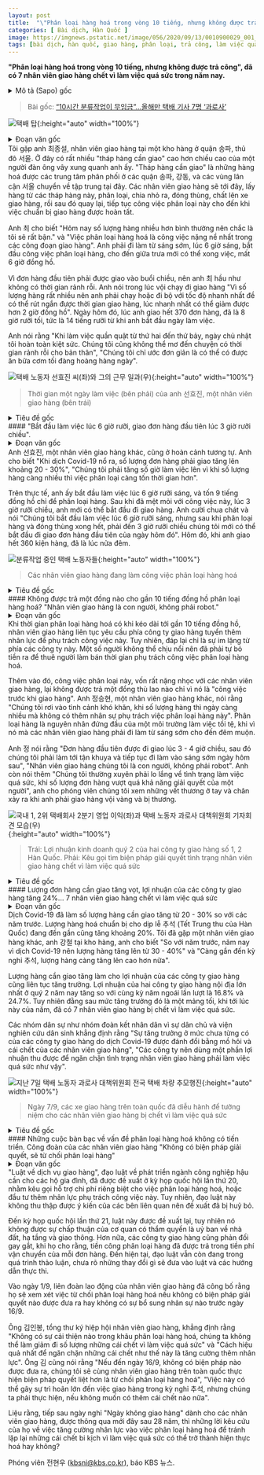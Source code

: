 ```yaml
---
layout: post
title:  "\"Phân loại hàng hoá trong vòng 10 tiếng, nhưng không được trả công\", đã có 7 nhân viên giao hàng chết vì làm việc quá sức trong năm nay"
categories: [ Bài dịch, Hàn Quốc ]
image: https://imgnews.pstatic.net/image/056/2020/09/13/0010900029_001_20200913141713212.jpg
tags: [bài dịch, hàn quốc, giao hàng, phân loại, trả công, làm việc quá sức, chết]
---
```

**"Phân loại hàng hoá trong vòng 10 tiếng, nhưng không được trả công", đã có 7 nhân viên giao hàng chết vì làm việc quá sức trong năm nay.**

<details>
  <summary>Mô tả (Sapo) gốc</summary>
  <p>“10시간 분류작업이 무임금”…올해만 택배 기사 7명 ‘과로사’</p>
</details>

> Bài gốc: [“10시간 분류작업이 무임금”…올해만 택배 기사 7명 ‘과로사’](https://n.news.naver.com/article/056/0010900029)

![택배 탑](https://imgnews.pstatic.net/image/056/2020/09/13/0010900029_001_20200913141713212.jpg){:height="auto" width="100%"}

<details>
  <summary>Đoạn văn gốc</summary>
  <p>서울 송파구의 한 물류단지에서 만난 택배 노동자 최종설 씨. 성인 남성의 키보다 높이 쌓인 '택배 탑'들이 그의 주변을 둘러싸고 있었습니다. '택배 탑'은 택배 업체가 서울 송파구, 강동구처럼 자치구 단위로 1차 분류한 결과물입니다. 그다음에 택배 노동자들이 택배 상자들을 동별로 세분화하고 택배 배달 차량에 싣는 '분류작업'을 또다시 해야 비로소 배송 준비가 완료됩니다.</p>
  <p>최 씨는 "오늘은 평소보다 물량이 많아 더 바쁠 거 같다"며 "(택배업에서)가장 힘든 것이 아침에 '분류작업'을 하는 것"이라고 말했습니다. 새벽 6시에 출근한 그가 분류작업을 마무리한 시간은 출근한 지 6시간 뒤인 정오가 넘어서였습니다.</p>
  <p>오후가 돼서야 첫 배송을 해서인지 최 씨는 여유가 없어 보였습니다. 그는 "택배 물량이 워낙 많다 보니, 속보로 걷고 뛰는 게 아무것도 아닌 거 같지만 (택배 배송이) 끝날 때 보면 2시간 정도 단축된다"며 배송을 서둘렀습니다. 하루 배정된 택배 물량인 370여 개를 다 배송하고 나니, 출근한 지 14시간 30분이 지난 오후 8시 반쯤이었습니다.</p>
  <p>그는 "월요일부터 토요일까지 일하면 일요일에는 녹초가 돼 여가는 꿈도 꿀 수 없다"며 "우리도 저녁 있는 삶이란 게 있었으면 좋겠다"고 말했습니다.</p>
</details>
Tôi gặp anh 최종설, nhân viên giao hàng tại một kho hàng ở quận 송파, thủ đô 서울. Ở đây có rất nhiều "tháp hàng cần giao" cao hơn chiều cao của một người đàn ông vây xung quanh anh ấy. "Tháp hàng cần giao" là những hàng hoá được các trung tâm phân phối ở các quận 송파, 강동, và các vùng lân cận 서울 chuyển về tập trung tại đây. Các nhân viên giao hàng sẽ tới đây, lấy hàng từ các tháp hàng này, phân loại, chia nhỏ ra, đóng thùng, chất lên xe giao hàng, rồi sau đó quay lại, tiếp tục công việc phân loại này cho đến khi việc chuẩn bị giao hàng được hoàn tất.

Anh 최 cho biết "Hôm nay số lượng hàng nhiều hơn bình thường nên chắc là tôi sẽ rất bận." và "Việc phân loại hàng hoá là công việc nặng nề nhất trong các công đoạn giao hàng". Anh phải đi làm từ sáng sớm, lúc 6 giờ sáng, bắt đầu công việc phân loại hàng, cho đến giữa trưa mới có thể xong việc, mất 6 giờ đồng hồ.

Vì đơn hàng đầu tiên phải được giao vào buổi chiều, nên anh 최 hầu như không có thời gian rảnh rỗi. Anh nói trong lúc vội chạy đi giao hàng "Vì số lượng hàng rất nhiều nên anh phải chạy hoặc đi bộ với tốc độ nhanh nhất đề có thể rút ngắn được thời gian giao hàng, lúc nhanh nhất có thể giảm được hơn 2 giờ đồng hồ". Ngày hôm đó, lúc anh giao hết 370 đơn hàng, đã là 8 giờ rưỡi tối, tức là 14 tiếng rưỡi từ khi anh bắt đầu ngày làm việc.

Anh nói rằng "Khi làm việc quần quật từ thứ hai đến thứ bảy, ngày chủ nhật tôi hoàn toàn kiệt sức. Chúng tôi cũng không thể mơ đến chuyện có thời gian rảnh rỗi cho bản thân", "Chúng tôi chỉ ước đơn giản là có thể có được ăn bữa cơm tối đàng hoàng hàng ngày".

![택배 노동자 선효진 씨(좌)와 그의 근무 일과(우)](https://imgnews.pstatic.net/image/056/2020/09/13/0010900029_002_20200913141713290.jpg){:height="auto" width="100%"}
> Thời gian một ngày làm việc (bên phải) của anh 선효진, một nhân viên giao hàng (bên trái)

<details>
  <summary>Tiêu đề gốc</summary>
  <p>"출근은 6시 반에 했고요, 첫 배송 시작 시간이 오후 3시 반이 되더라고요"</p>
</details>
#### "Bắt đầu làm việc lúc 6 giờ rưỡi, giao đơn hàng đầu tiên lúc 3 giờ rưỡi chiều".
<details>
  <summary>Đoạn văn gốc</summary>
  <p>택배 노동자 선효진 씨도 사정은 마찬가지였습니다. 그는 "코로나 19 이후로 20~30% 정도 (택배)물량이 늘었다"며 "물량이 는 만큼 분류작업 시간까지 늘어났기 때문에 일하는 시간이 더 늘어났다고 보면 된다"고 말했습니다.</p>
  <p>실제로 그는 오전 6시 반에 출근했는데, 9시간 동안 분류작업에 매달렸습니다. 이미 녹초가 된 상태에서 오후 3시 반에서야 배송을 시작할 수 있었습니다. 선 씨는 "6시 반에 출근했는데 분류 작업하고 상차하니깐 첫 배송 시간이 3시 반이었다"며 쓴웃음을 지었습니다. 그는 360개의 택배 상자를 배송하고 자정이 돼서야 퇴근했습니다.</p>
</details>
Anh 선효진, một nhân viên giao hàng khác, cũng ở hoàn cảnh tương tự. Anh cho biết "Khi dịch Covid-19 nổ ra, số lượng đơn hàng phải giao tăng lên khoảng 20 - 30%", "Chúng tôi phải tăng số giờ làm việc lên vì khi số lượng hàng càng nhiều thì việc phân loại càng tốn thời gian hơn".

Trên thực tế, anh ấy bắt đầu làm việc lúc 6 giờ rưỡi sáng, và tốn 9 tiếng đồng hồ chỉ để phân loại hàng. Sau khi đã mệt mỏi với công việc này, lúc 3 giờ rưỡi chiều, anh mới có thể bắt đầu đi giao hàng. Anh cười chua chát và nói "Chúng tôi bắt đầu làm việc lúc 6 giờ rưỡi sáng, nhưng sau khi phân loại hàng và đóng thùng xong hết, phải đến 3 giờ rưỡi chiều chúng tôi mới có thể bắt đầu đi giao đơn hàng đầu tiên của ngày hôm đó". Hôm đó, khi anh giao hết 360 kiện hàng, đã là lúc nửa đêm.

![분류작업 중인 택배 노동자들](https://imgnews.pstatic.net/image/056/2020/09/13/0010900029_003_20200913141713327.jpg){:height="auto" width="100%"}
> Các nhân viên giao hàng đang làm công việc phân loại hàng hoá

<details>
  <summary>Tiêu đề gốc</summary>
  <p>10시간 가까운 분류작업이 무임금?..."택배 기사들은 로봇이 아니라 사람입니다."</p>
</details>
#### Không được trả một đồng nào cho gần 10 tiếng đồng hồ phân loại hàng hoá? "Nhân viên giao hàng là con người, không phải robot."
<details>
  <summary>Đoạn văn gốc</summary>
  <p>최장 10시간 가까이 걸리는 분류작업에 택배 노동자들은 회사 측에 추가 인원을 투입해달라고 거듭 요구했습니다. 하지만 회사 측은 묵묵부답이었다고 합니다. 견디다 못해 일부 택배 노동자들은 자비로 아르바이트생을 고용해 분류작업을 맡기는 경우도 있습니다.</p>
  <p>게다가 택배 노동자들이 큰 부담을 느끼는 분류작업은 '배송 전 사전 작업'이란 이유로 아무런 대가를 받지 못합니다. 택배 노동자 정승현 씨는 "물량은 많이 늘었는데 (분류작업에) 인원은 충원이 안 돼서 어려운 환경에서 일하고 있다"며 택배 노동자들이 새벽에 출근해 밤늦게까지 배송해야 하는 열악한 노동 환경의 가장 큰 원인으로 분류 작업을 뽑았습니다.</p>
  <p>그는 "첫 배송 시간이 오후 3~4시, 그러고 밤늦게까지 일하고 또 새벽에 출근해야 하는 상황"이라며 "택배 기사들은 로봇이 아니라 사람"이라고 말했습니다. 그러면서 "혼자 감당할 수 있는 물량을 넘어서면 과로사 문제가 남는데 그렇게 되는 거 아닌가 걱정된다"며 택배를 서두르다 다쳤다는 다리와 팔의 상처를 기자에게 보여줬습니다.</p>
</details>
Khi thời gian phân loại hàng hoá có khi kéo dài tới gần 10 tiếng đồng hồ, nhân viên giao hàng liên tục yêu cầu phía công ty giao hàng tuyển thêm nhân lực để phụ trách công việc này. Tuy nhiên, đáp lại chỉ là sự im lặng từ phía các công ty này. Một số người không thể chịu nổi nên đã phải tự bỏ tiền ra để thuê người làm bán thời gian phụ trách công việc phân loại hàng hoá.

Thêm vào đó, công việc phân loại này, vốn rất nặng nhọc với các nhân viên giao hàng, lại không được trả một đồng thù lao nào chỉ vì nó là "công việc trước khi giao hàng". Anh 정승현, một nhân viên giao hàng khác, nói rằng "Chúng tôi rơi vào tình cảnh khó khăn, khi số lượng hàng thì ngày càng nhiều mà không có thêm nhân sự phụ trách việc phân loại hàng này". Phân loại hàng là nguyên nhân đứng đầu của một môi trường làm việc tồi tệ, khi vì nó mà các nhân viên giao hàng phải đi làm từ sáng sớm cho đến đêm muộn.

Anh 정 nói rằng "Đơn hàng đầu tiên được đi giao lúc 3 - 4 giờ chiều, sau đó chúng tôi phải làm tới tận khuya và tiếp tục đi làm vào sáng sớm ngày hôm sau", "Nhân viên giao hàng chúng tôi là con người, không phải robot". Anh còn nói thêm "Chúng tôi thường xuyên phải lo lắng về tình trạng làm việc quá sức, khi số lượng đơn hàng vượt quá khả năng giải quyết của một người", anh cho phóng viên chúng tôi xem những vết thương ở tay và chân xảy ra khi anh phải giao hàng vội vàng và bị thương.

![국내 1, 2위 택배회사 2분기 영업 이익(좌)과 택배 노동자 과로사 대책위원회 기자회견 모습(우)](https://imgnews.pstatic.net/image/056/2020/09/13/0010900029_004_20200913141713371.jpg){:height="auto" width="100%"}
> Trái: Lợi nhuận kinh doanh quý 2 của hai công ty giao hàng số 1, 2 Hàn Quốc. Phải: Kêu gọi tìm biện pháp giải quyết tình trạng nhân viên giao hàng chết vì làm việc quá sức

<details>
  <summary>Tiêu đề gốc</summary>
  <p>택배 물량 급증에 택배회사 영업이익 24%↑...택배 노동자 7명 과로사</p>
</details>
#### Lượng đơn hàng cần giao tăng vọt, lợi nhuận của các công ty giao hàng tăng 24%... 7 nhân viên giao hàng chết vì làm việc quá sức
<details>
  <summary>Đoạn văn gốc</summary>
  <p>코로나 19로 택배 물량은 예년보다 20~30% 늘었습니다. 또 추석이 다가오면서 지금보다도 20% 정도 더 늘 것으로 보입니다. 현장에서 만난 택배 노동자 강철 씨는 "택배 물량이 작년 대비 코로나로 인해 30~40% 늘어난 걸로 느껴진다"며 "추석이 다가오면 더 늘 것이다"라고 말했습니다.</p>
  <p>택배 물량의 증가는 택배 회사들의 수익 증가로 이어졌습니다. 국내 1, 2위 택배 회사의 올해 2분기 영업이익은 동년 대비 각각 16.8%, 24.7% 늘었습니다. 하지만 이러한 결과 뒷면에는 올해 들어서만 택배 노동자 7명이 숨졌다는 어두운 그늘이 존재합니다.</p>
  <p>참여연대와 민생경제연구소 등 시민단체들이 "코로나 19로 인해 택배업체가 누리고 있는 유례 없는 호황 속엔 택배 노동자의 땀 그리고 죽음이 있다"며 "택배 업체들의 천문학적인 영업 이익 일부를 택배 노동자의 과로사를 멈추는 데 사용해야 한다"고 주장하는 이유입니다.</p>
</details>
Dịch Covid-19 đã làm số lượng hàng cần giao tăng từ 20 - 30% so với các năm trước. Lượng hàng hoá chuẩn bị cho dịp lễ 추석 (Tết Trung thu của Hàn Quốc) đang đến gần cũng tăng khoảng 20%. Tôi đã gặp một nhân viên giao hàng khác, anh 강철 tại kho hàng, anh cho biết "So với năm trước, năm nay vì dịch Covid-19 nên lượng hàng tăng lên từ 30 - 40%" và "Càng gần đến kỳ nghỉ 추석, lượng hàng càng tăng lên cao hơn nữa".

Lượng hàng cần giao tăng làm cho lợi nhuận của các công ty giao hàng cũng liên tục tăng trưởng. Lợi nhuận của hai công ty giao hàng nội địa lớn nhất ở quý 2 năm nay tăng so với cùng kỳ năm ngoái lần lượt là 16.8% và 24.7%. Tuy nhiên đằng sau mức tăng trưởng đó là một mảng tối, khi tới lúc này của năm, đã có 7 nhân viên giao hàng bị chết vì làm việc quá sức.

Các nhóm dân sự như nhóm đoàn kết nhân dân vì sự dân chủ và viện nghiên cứu dân sinh khẳng định rằng "Sự tăng trưởng ở mức chưa từng có của các công ty giao hàng do dịch Covid-19 được đánh đổi bằng mồ hôi và cái chết của các nhân viên giao hàng", "Các công ty nên dùng một phần lợi nhuận thu được để ngăn chặn tình trạng nhân viên giao hàng phải làm việc quá sức như vậy".

![지난 7일 택배 노동자 과로사 대책위원회 전국 택배 차량 추모행진](https://imgnews.pstatic.net/image/056/2020/09/13/0010900029_005_20200913141713439.jpg){:height="auto" width="100%"}
> Ngày 7/9, các xe giao hàng trên toàn quốc đã diễu hành để tưởng niệm cho các nhân viên giao hàng bị chết vì làm việc quá sức

<details>
  <summary>Tiêu đề gốc</summary>
  <p>분류작업 논의 더딘 가운데...택배노조 "대책 없으면 분류작업 전면 거부"</p>
</details>
#### Những cuộc bàn bạc về vấn đề phân loại hàng hoá không có tiến triển. Công đoàn của các nhân viên giao hàng "Không có biện pháp giải quyết, sẽ từ chối phân loại hàng"
<details>
  <summary>Đoạn văn gốc</summary>
  <p>분류작업에 별도의 대가를 주거나 추가 인원을 투입하는 근거가 될 수 있는 생활물류서비스산업발전법, 일명 '택배법'이 20대 국회에서 발의됐습니다. 하지만 이해관계자들의 의견을 모으지 못하고 결국 폐기됐습니다.</p>
  <p>21대 국회에 들어와 택배법은 다시 발의됐지만 소관위원회인 국토교통위원회의 문턱을 못 넘고 계류 중인 상태입니다. 더구나 배송 수수료에 이미 분류작업에 대한 대가가 포함돼 있다는 등의 택배 회사 측 반대 의견도 팽팽히 맞서고 있습니다. 그래서 관련 내용이 법조문에 담길지, 시행령에 담길지 아니면 협상 과정에서 수정될지도 불분명한 상황입니다.</p>
  <p>지난 1일 민주노총 택배연대노조는 오는 16일까지 분류작업에 추가 인력을 투입하는 등 관련 대책이 없다면 분류 작업을 전면 거부하는 것을 검토하겠다고 밝혔습니다.</p>
  <p>김인봉 전국택배노동조합 사무처장은 "분류작업 개선 없이 택배 노동자의 과로사를 줄일 수 없다"면서 "택배 노동자 과로사를 멈출 수 있는 가장 현실적이고 효과적인 방안은 분류작업에 대한 인력투입"이라고 주장했습니다. 그러면서 김 사무처장은 "오는 16일까지 대책이 없으면 전국 택배 노동자들의 의견을 물어 분류작업 전면 거부 등의 특단의 조치를 취할 수밖에 없다"며 "추석 연휴 택배 배송에 큰 차질이 발생하더라도 사람이 죽어가는 것만큼은 막아야 한다"고 밝혔습니다.</p>
  <p>택배 노동자들에게 28년 만에 생긴 휴가인 '택배 없는 날'에 이어 분류작업에 인력을 투입하라는 택배 노동자들의 또 한 번의 외침이 과로사라는 비극을 막을 수 있을까요?</p>
</details>
"Luật về dịch vụ giao hàng", đạo luật về phát triển ngành công nghiệp hậu cần cho các hộ gia đình, đã được đề xuất ở kỳ họp quốc hội lần thứ 20, nhằm kêu gọi hỗ trợ chi phí riêng biệt cho việc phân loại hàng hoá, hoặc đầu tư thêm nhân lực phụ trách công việc này. Tuy nhiên, đạo luật này không thu thập được ý kiến của các bên liên quan nên đề xuất đã bị huỷ bỏ.

Đến kỳ họp quốc hội lần thứ 21, luật này được đề xuất lại, tuy nhiên nó không được sự chấp thuận của cơ quan có thẩm quyền là uỷ ban về nhà đất, hạ tầng và giao thông. Hơn nữa, các công ty giao hàng cũng phản đối gay gắt, khi họ cho rằng, tiền công phân loại hàng đã được trả trong tiền phí vận chuyển của mỗi đơn hàng. Đến hiện tại, đạo luật vẫn còn đang trong quá trình thảo luận, chưa rõ những thay đổi gì sẽ đưa vào luật và các hướng dẫn thực thi.

Vào ngày 1/9, liên đoàn lao động của nhân viên giao hàng đã công bố rằng họ sẽ xem xét việc từ chối phân loại hàng hoá nếu không có biện pháp giải quyết nào được đưa ra hay không có sự bổ sung nhân sự nào trước ngày 16/9.

Ông 김인봉, tổng thư ký hiệp hội nhân viên giao hàng, khẳng định rằng "Không có sự cải thiện nào trong khâu phân loại hàng hoá, chúng ta không thể làm giảm đi số lượng những cái chết vì làm việc quá sức" và "Cách hiệu quả nhất để ngăn chặn những cái chết như thế này là tăng cường thêm nhân lực". Ông 김 cũng nói rằng "Nếu đến ngày 16/9, không có biện pháp nào được đưa ra, chúng tôi sẽ cùng nhân viên giao hàng trên toàn quốc thực hiện biện pháp quyết liệt hơn là từ chối phân loại hàng hoá", "Việc này có thể gây sự trì hoãn lớn đến việc giao hàng trong kỳ nghỉ 추석, nhưng chúng ta phải thực hiện, nếu không muốn có thêm cái chết nào nữa".

Liệu rằng, tiếp sau ngày nghỉ "Ngày không giao hàng" dành cho các nhân viên giao hàng, được thông qua mới đây sau 28 năm, thì những lời kêu cứu của họ về việc tăng cường nhân lực vào việc phân loại hàng hoá để tránh lặp lại những cái chết bi kịch vì làm việc quá sức có thể trở thành hiện thực hoá hay không?

Phóng viên 전현우 (kbsni@kbs.co.kr), báo KBS 뉴스.